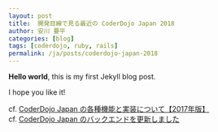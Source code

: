 ```yaml
---
layout: post
title:  開発目線で見る最近の CoderDojo Japan 2018
author: 安川 要平　
categories: [blog]
tags: [coderdojo, ruby, rails]
permalink: /ja/posts/coderdojo-japan-2018
---
```


**Hello world**, this is my first Jekyll blog post.

I hope you like it!

cf. [CoderDojo Japan の各種機能と実装について【2017年版】](https://qiita.com/yasulab/items/1d12e6b295c0a9e577f1)   
cf. [CoderDojo Japan のバックエンドを更新しました](https://coderdojo.jp/news/2016/12/12/new-backend)
